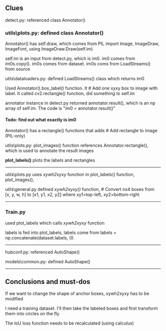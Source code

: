 ## Clues

detect.py: referenced class Annotator()

### utils\plots.py: defined class Annotator()

Annotator() has self.draw, which comes from PIL import Image, ImageDraw, ImageFont, using ImageDraw.Draw(self.im)

self.im is an input from detect.py, which is im0. im0 comes from im0s.copy(). im0s comes from dataset. im0s coms from LoadStreams() from source

utils\dataloaders.py: defined LoadStreams() class which returns im0

Used Annotator().box_label() function. It # Add one xyxy box to image with label. It called cv2.rectangle() function, did something to self.im

annotator instance in detect.py returned annotator.result(), which is an np array of self.im. The code is "im0 = annotator.result()"

#### Todo: find out what exactly is im0

Annotator() has a rectangle() functions that adds  # Add rectangle to image (PIL-only)

utils\plots.py: plot_images() function references Annotator.rectangle(), which is used to annotate the result images

**plot_labels()** plots the labels and rectangles

---

utils\plots.py uses *xywh2xyxy* function in plot_labels() function, plot_images(), 

utils\general.py defined *xywh2xyxy()* function, # Convert nx4 boxes from [x, y, w, h] to [x1, y1, x2, y2] where xy1=top-left, xy2=bottom-right


---

### Train.py

used plot_labels which calls *xywh2xyxy* function

labels is fed into plot_labels, labels come from labels = np.concatenate(dataset.labels, 0)

---

hubconf.py: referenced AutoShape()

models\common.py: defined AutoShape()

---

## Conclusions and must-dos

If we want to change the shape of anchor boxes, xywh2xyxy has to be modified

I need a training dataset. I'll then take the labeled boxes and first transform them into circles on the fly

The IoU loss function needs to be recalculated (using calculus)
